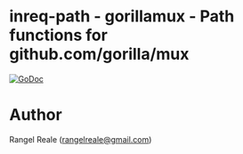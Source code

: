 # inreq-path - gorillamux - Path functions for github.com/gorilla/mux 
[![GoDoc](https://godoc.org/github.com/RangelReale/inreq-path/gorillamux?status.png)](https://godoc.org/github.com/RangelReale/inreq-path/gorillamux)

# Author

Rangel Reale (rangelreale@gmail.com)
